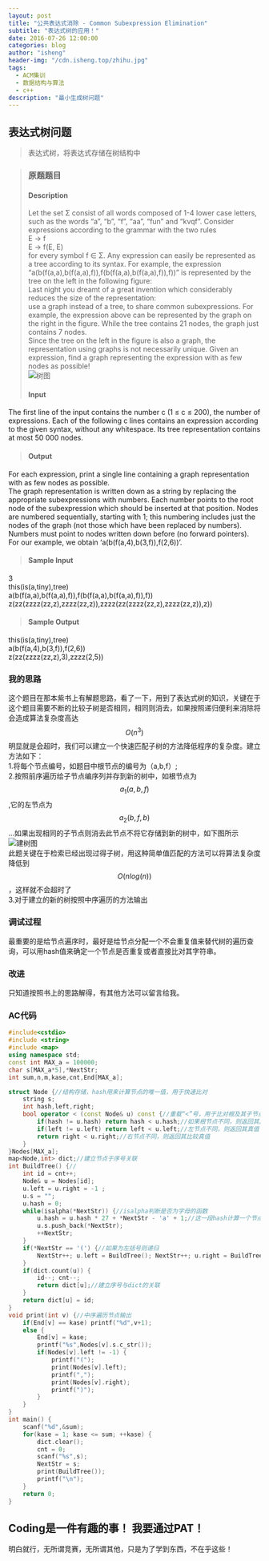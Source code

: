 ```yaml
---
layout: post
title: "公共表达式消除 - Common Subexpression Elimination"
subtitle: "表达式树的应用！"
date: 2016-07-26 12:00:00
categories: blog
author: "isheng"
header-img: "/cdn.isheng.top/zhihu.jpg"
tags:
  - ACM集训
  - 数据结构与算法
  - c++
description: "最小生成树问题"
---
```


## 表达式树问题
>表达式树，将表达式存储在树结构中

>### 原题题目
>
>#### Description
>Let the set Σ consist of all words composed of 1-4 lower case letters, such as the words “a”, “b”, “f”,
“aa”, “fun” and “kvqf”. Consider expressions according to the grammar with the two rules  
E → f  
E → f(E, E)  
for every symbol f ∈ Σ. Any expression can easily be represented as a tree according to its syntax. For
example, the expression “a(b(f(a,a),b(f(a,a),f)),f(b(f(a,a),b(f(a,a),f)),f))” is represented
by the tree on the left in the following figure:  
Last night you dreamt of a great invention which considerably reduces the size of the representation:  
use a graph instead of a tree, to share common subexpressions. For example, the expression above can
be represented by the graph on the right in the figure. While the tree contains 21 nodes, the graph just
contains 7 nodes.  
Since the tree on the left in the figure is also a graph, the representation using graphs is not
necessarily unique. Given an expression, find a graph representing the expression with as few nodes as
possible!    
>![树图](http://cdn.isheng.top/img/tree-2.png "树图")
>
>#### Input
The first line of the input contains the number c (1 ≤ c ≤ 200), the number of expressions. Each of
the following c lines contains an expression according to the given syntax, without any whitespace. Its
tree representation contains at most 50 000 nodes.  
>
>#### Output
For each expression, print a single line containing a graph representation with as few nodes as possible.  
The graph representation is written down as a string by replacing the appropriate subexpressions
with numbers. Each number points to the root node of the subexpression which should be inserted at
that position. Nodes are numbered sequentially, starting with 1; this numbering includes just the nodes
of the graph (not those which have been replaced by numbers). Numbers must point to nodes written
down before (no forward pointers). For our example, we obtain ‘a(b(f(a,4),b(3,f)),f(2,6))’.  
>
>#### Sample Input
3  
this(is(a,tiny),tree)  
a(b(f(a,a),b(f(a,a),f)),f(b(f(a,a),b(f(a,a),f)),f))  
z(zz(zzzz(zz,z),zzzz(zz,z)),zzzz(zz(zzzz(zz,z),zzzz(zz,z)),z))  
>
>#### Sample Output  
this(is(a,tiny),tree)  
a(b(f(a,4),b(3,f)),f(2,6))  
z(zz(zzzz(zz,z),3),zzzz(2,5))  

### 我的思路
这个题目在那本紫书上有解题思路，看了一下，用到了表达式树的知识，关键在于这个题目需要不断的比较子树是否相同，相同则消去，如果按照递归便利来消除将会造成算法复杂度高达$$O(n^3)$$明显就是会超时，我们可以建立一个快速匹配子树的方法降低程序的复杂度。建立方法如下：  
1.将每个节点编号，如题目中根节点的编号为（a,b,f）;  
2.按照前序遍历给子节点编序列并存到新的树中，如根节点为$$a_1(a,b,f)$$,它的左节点为$$a_2(b,f,b)$$...如果出现相同的子节点则消去此节点不将它存储到新的树中，如下图所示    
![建树图](http://cdn.isheng.top/img/tree-3.png "建树图")    
此题关键在于检索已经出现过得子树，用这种简单值匹配的方法可以将算法复杂度降低到$$O(nlog(n))$$，这样就不会超时了  
3.对于建立的新的树按照中序遍历的方法输出  

### 调试过程
最重要的是给节点遍序时，最好是给节点分配一个不会重复值来替代树的遍历查询，可以用hash值来确定一个节点是否重复或者直接比对其字符串。

### 改进
只知道按照书上的思路解得，有其他方法可以留言给我。

### AC代码
```c++
#include<cstdio>
#include <string>
#include <map>
using namespace std;
const int MAX_a = 100000;
char s[MAX_a*5],*NextStr;
int sum,n,m,kase,cnt,End[MAX_a];

struct Node {//结构存储，hash用来计算节点的唯一值，用于快速比对
    string s;
    int hash,left,right;
    bool operator < (const Node& u) const {//重载“<”号，用于比对根及其子节点节点是否相同
        if(hash != u.hash) return hash < u.hash;//如果根节点不同，则返回其真值
        if(left != u.left) return left < u.left;//左节点不同，则返回其真值
        return right < u.right;//右节点不同，则返回其比较真值
    }
}Nodes[MAX_a];
map<Node,int> dict;//建立节点于序号关联
int BuildTree() {//
    int id = cnt++;
    Node& u = Nodes[id];
    u.left = u.right = -1 ;
    u.s = "";
    u.hash = 0;
    while(isalpha(*NextStr)) {//isalpha判断是否为字母的函数
        u.hash = u.hash * 27 + *NextStr - 'a' + 1;//这一段hash计算一个节点的唯一值，这个其他地方来的。这里好像可以不用这个，用其他方法也能检验此节点是否重复。
        u.s.push_back(*NextStr);
        ++NextStr;
    }
    if(*NextStr == '(') {//如果为左括号则递归
        NextStr++; u.left = BuildTree(); NextStr++; u.right = BuildTree(); NextStr++;
    }
    if(dict.count(u)) {
        id--; cnt--;
        return dict[u];//建立序号与dict的关联
    }
    return dict[u] = id;
}
void print(int v) {//中序遍历节点输出
    if(End[v] == kase) printf("%d",v+1);
    else {
        End[v] = kase;
        printf("%s",Nodes[v].s.c_str());
        if(Nodes[v].left != -1) {
            printf("(");
            print(Nodes[v].left);
            printf(",");
            print(Nodes[v].right);
            printf(")");
        }
    }
}
int main() {
    scanf("%d",&sum);
    for(kase = 1; kase <= sum; ++kase) {
        dict.clear();
        cnt = 0;
        scanf("%s",s);
        NextStr = s;
        print(BuildTree());
        printf("\n");
    }
    return 0;
}

```

Coding是一件有趣的事！
我要通过PAT！
---

明白就行，无所谓竞赛，无所谓其他，只是为了学到东西，不在乎这些！
